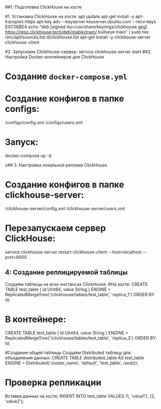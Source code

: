 ##1. Подготовка ClickHouse на хосте

#1. Установка ClickHouse на хосте:
     apt update
apt-get install -y apt-transport-https
apt-key adv --keyserver keyserver.ubuntu.com --recv-keys E0C56BD4
echo "deb [signed-by=/usr/share/keyrings/clickhouse.gpg] https://repo.clickhouse.tech/deb/stable/main/ bullseye main" | sudo tee /etc/apt/sources.list.d/clickhouse.list
apt-get install -y clickhouse-server clickhouse-client

#2. Запускаем ClickHouse-сервер:
   service clickhouse-server start
##2. Настройка Docker-контейнеров для ClickHouse

# Создание `docker-compose.yml`

# Создание конфигов в папке configs:
/configs/config.xml
/configs/users.xml

# Запуск:
docker-compose up -d

х## 3. Настройка локальной реплики ClickHouse
# Создание конфигов в папке clickhouse-server:
/clickhouse-server/config.xml
/clickhouse-server/users.xml
# Перезапускаем сервер ClickHouse:
   service clickhouse-server restart
clickhouse-client --host=localhost --port=9000    

## 4: Создание реплицируемой таблицы

Создаём таблицы на всех инстансах ClickHouse.
#На хосте:
   CREATE TABLE test_table (
       id UInt64,
       value String
   ) ENGINE = ReplicatedMergeTree('/clickhouse/tables/test_table', 'replica_1')
   ORDER BY id;

# В контейнере:
   CREATE TABLE test_table (
       id UInt64,
       value String
   ) ENGINE = ReplicatedMergeTree('/clickhouse/tables/test_table', 'replica_2')
   ORDER BY id;

#Создание общей таблицы
Создаём Distributed таблицу для объединения данных:
CREATE TABLE distributed_table AS test_table
ENGINE = Distributed('cluster_name', 'default', 'test_table', rand());

# Проверка репликации
Вставка данных на хосте:
   INSERT INTO test_table VALUES (1, 'value1'), (2, 'value2');
